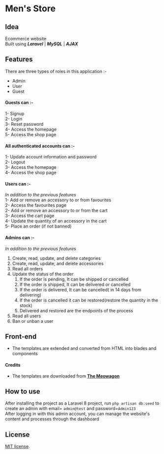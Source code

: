 # Men's Store 

## Idea

Ecommerce website <br>
Built using ***Laravel*** | ***MySQL*** | ***AJAX***

## Features

There are three types of roles in this application :-
- Admin
- User
- Guest

#### Guests can :-
1- Signup <br>
2- Login <br>
3- Reset password <br>
4- Access the homepage <br>
5- Access the shop page <br>


#### All authenticated accounts can :-
1- Update account information and password <br>
2- Logout <br>
3- Access the homepage <br>
4- Access the shop page <br>


#### Users can :-
 <em>In addition to the previous features</em> <br>
1- Add or remove an accessory to or from favourites <br>
2- Access the favourites page <br>
2- Add or remove an accessory to or from the cart <br>
3- Access the cart page <br>
4- Update the quantity of an accessory in the cart <br>
5- Place an order (if not banned)<br>

#### Admins can :-
<em>In addition to the previous features </em> <br>
1. Create, read, update, and delete categories <br>
2. Create, read, update, and delete accessories <br>
3. Read all orders
4. Update the status of the order<br>
    1. If the order is pending, It can be shipped or cancelled
    2. If the order is shipped, It can be delivered or cancelled
    3. If the order is delivered, It can be cancelled( in 14 days from delivering)
    4. If the order is cancelled it can be restored(restore the quantity in the stock)
    5. Delivered and restored are the endpoints of the process
5. Read all users
6. Ban or unban a user


## Front-end
- The templates are extended and converted from HTML into blades and components
#### Credits
- The templates are downloaded from __[The Meowagon](themewagon.com)__



## How to use

After installing the project as a Laravel 8 project,
run `php artisan db:seed` to create an admin with email= `admin@test` and password=`Admin123` <br>
After logging in with this admin account, you can manage the website's content and processes through the dashboard<br>

## License
[MIT license](https://opensource.org/licenses/MIT).
